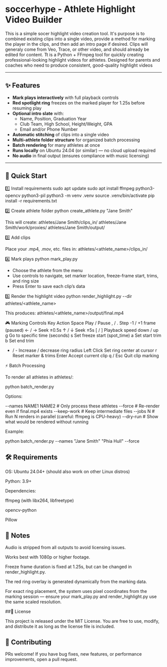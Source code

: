 # soccerhype - Athlete Highlight Video Builder
This is a simple socer highlight video creation tool. It's purpose is to combined existing clips into a single video, provide a method for marking the player in the clips, and then add an intro page if desired. Clips will generaly come from Veo, Trace, or other video, and should already be edited for content. Tt is a Python + FFmpeg tool for quickly creating professional-looking highlight videos for athletes. Designed for parents and coaches who need to produce consistent, good-quality highlight videos

---

## ✨ Features

- **Mark plays interactively** with full playback controls
- **Red spotlight ring** freezes on the marked player for 1.25s before resuming play
- **Optional intro slate** with:
  - Name, Position, Graduation Year
  - Club Team, High School, Height/Weight, GPA
  - Email and/or Phone Number
- **Automatic stitching** of clips into a single video
- **Multi-athlete folder structure** for organized batch processing
- **Batch rendering** for many athletes at once
- **Runs locally** on Ubuntu 24.04 (or similar) — no cloud upload required
- **No audio** in final output (ensures compliance with music licensing)

---

## 🚀 Quick Start

1️⃣ Install requirements
sudo apt update
sudo apt install ffmpeg python3-opencv python3-pil
python3 -m venv .venv
source .venv/bin/activate
pip install -r requirements.txt

2️⃣ Create athlete folder
python create_athlete.py "Jane Smith"

This will create:
athletes/Jane Smith/clips_in/
athletes/Jane Smith/work/proxies/
athletes/Jane Smith/output/

3️⃣ Add clips

Place your .mp4, .mov, etc. files in:
athletes/<athlete_name>/clips_in/

4️⃣ Mark plays
python mark_play.py

* Choose the athlete from the menu
* Use controls to navigate, set marker location, freeze-frame start, trims, and ring size
* Press Enter to save each clip’s data

5️⃣ Render the highlight video
python render_highlight.py --dir athletes/<athlete_name>

This produces:
athletes/<athlete_name>/output/final.mp4

🎮 Marking Controls
Key	Action
Space	Play / Pause
, / .	Step -1 / +1 frame (paused)
← / →	Seek ±0.5s
↑ / ↓	Seek ±5s
[ / ]	Playback speed down / up
g	Go to specific time (seconds)
s	Set freeze start (spot_time)
a	Set start trim
b	Set end trim
+ / -	Increase / decrease ring radius
Left Click	Set ring center at cursor
r	Reset marker & trims
Enter	Accept current clip
q / Esc	Quit clip marking

⚡ Batch Processing

To render all athletes in athletes/:

python batch_render.py


Options:

--names NAME1 NAME2    # Only process these athletes
--force                # Re-render even if final.mp4 exists
--keep-work            # Keep intermediate files
--jobs N               # Run N renders in parallel (careful: ffmpeg is CPU-heavy)
--dry-run              # Show what would be rendered without running


Example:

python batch_render.py --names "Jane Smith" "Phia Hull" --force

## 🛠 Requirements

OS: Ubuntu 24.04+ (should also work on other Linux distros)

Python: 3.9+

Dependencies:

ffmpeg (with libx264, libfreetype)

opencv-python

Pillow

## 📌 Notes

Audio is stripped from all outputs to avoid licensing issues.

Works best with 1080p or higher footage.

Freeze frame duration is fixed at 1.25s, but can be changed in render_highlight.py.

The red ring overlay is generated dynamically from the marking data.

For exact ring placement, the system uses pixel coordinates from the marking session — ensure your mark_play.py and render_highlight.py use the same scaled resolution.

##📄 License

This project is released under the MIT License.
You are free to use, modify, and distribute it as long as the license file is included.

## 🤝 Contributing

PRs welcome! If you have bug fixes, new features, or performance improvements, open a pull request.
